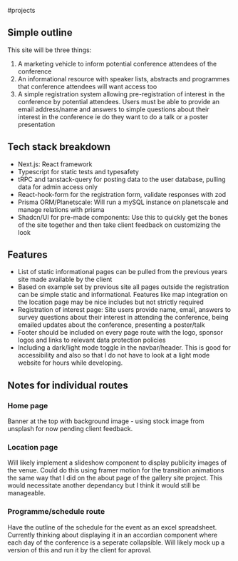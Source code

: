 #projects 

## Simple outline
This site will be three things:
1. A marketing vehicle to inform potential conference attendees of the conference
2. An informational resource with speaker lists, abstracts and programmes that conference attendees will want access too
3. A simple registration system allowing pre-registration of interest in the conference by potential attendees. Users must be able to provide an email address/name and answers to simple questions about their interest in the conference ie do they want to do a talk or a poster presentation

## Tech stack breakdown
- Next.js: React framework
- Typescript for static tests and typesafety
- tRPC and tanstack-query for posting data to the user database, pulling data for admin access only
- React-hook-form for the registration form, validate responses with zod
- Prisma ORM/Planetscale: Will run a mySQL instance on planetscale and manage relations with prisma
- Shadcn/UI for pre-made components: Use this to quickly get the bones of the site together and then take client feedback on customizing the look

## Features
- List of static informational pages can be pulled from the previous years site made available by the client
- Based on example set by previous site all pages outside the registration can be simple static and informational. Features like map integration on the location page may be nice includes but not strictly required
- Registration of interest page: Site users provide name, email, answers to survey questions about their interest in attending the conference, being emailed updates about the conference, presenting a poster/talk
- Footer should be included on every page route with the logo, sponsor logos and links to relevant data protection policies
- Including a dark/light mode toggle in the navbar/header. This is good for accessibility and also so that I do not have to look at a light mode website for hours while developing.

## Notes for individual routes

### Home page
Banner at the top with background image - using stock image from unsplash for now pending client feedback.

### Location page
Will likely implement a slideshow component to display publicity images of the venue. Could do this using framer motion for the transition animations the same way that I did on the about page of the gallery site project. This would necessitate another dependancy but I think it would still be manageable.

### Programme/schedule route
Have the outline of the schedule for the event as an excel spreadsheet. Currently thinking about displaying it in an accordian component where each day of the conference is a seperate collapsible. Will likely mock up a version of this and run it by the client for aproval.